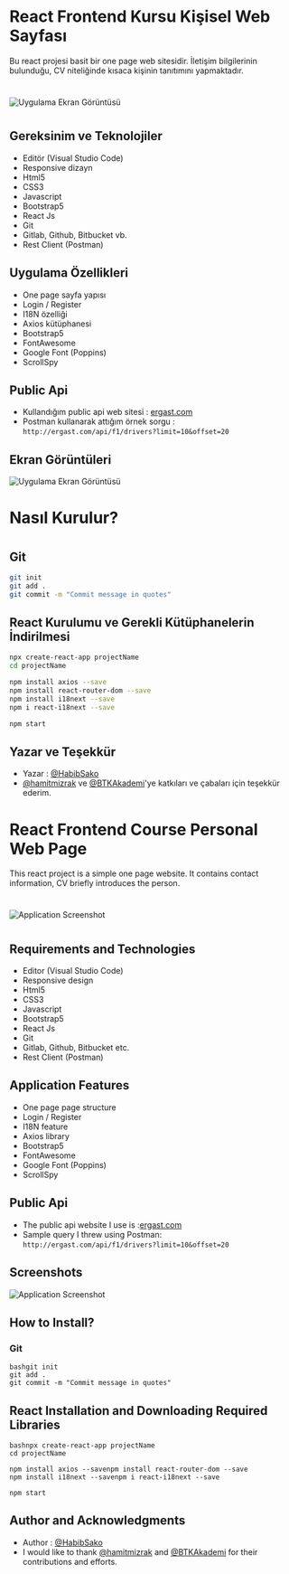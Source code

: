 
# React Frontend Kursu Kişisel Web Sayfası

Bu react projesi basit bir one page web sitesidir. İletişim bilgilerinin bulunduğu, CV
niteliğinde kısaca kişinin tanıtımını yapmaktadır.
#
![Uygulama Ekran Görüntüsü](https://via.placeholder.com/468x300?text=App+Screenshot+Here)
#
## Gereksinim ve Teknolojiler
- Editör (Visual Studio Code)
- Responsive dizayn
- Html5
- CSS3
- Javascript
- Bootstrap5
- React Js
- Git
- Gitlab, Github, Bitbucket vb.
- Rest Client (Postman)
## Uygulama Özellikleri

- One page sayfa yapısı
- Login / Register
- I18N özelliği
- Axios kütüphanesi
- Bootstrap5
- FontAwesome 
- Google Font (Poppins)
- ScrollSpy


  
## Public Api

- Kullandığım public api web sitesi : [ergast.com](https://ergast.com/mrd/) 
- Postman kullanarak attığım örnek sorgu : 
`http://ergast.com/api/f1/drivers?limit=10&offset=20`



  
## Ekran Görüntüleri

![Uygulama Ekran Görüntüsü](https://via.placeholder.com/468x300?text=App+Screenshot+Here)

  
#
# Nasıl Kurulur?
#
## Git
```bash
git init
git add .
git commit -m "Commit message in quotes"
```
## React Kurulumu ve Gerekli Kütüphanelerin İndirilmesi
```bash
npx create-react-app projectName
cd projectName

npm install axios --save
npm install react-router-dom --save 
npm install i18next --save
npm i react-i18next --save

npm start
```
  
## Yazar ve Teşekkür
- Yazar : [@HabibSako](https://github.com/HabibSako/)
- [@hamitmizrak](https://github.com/hamitmizrak/) ve [@BTKAkademi](https://twitter.com/BTKAkademi)'ye katkıları ve çabaları için teşekkür ederim.

 <!-- English -->

 # React Frontend Course Personal Web Page

This react project is a simple one page website. It contains contact information, CV
briefly introduces the person.
#
![Application Screenshot](https://via.placeholder.com/468x300?text=App+Screenshot+Here)
#
## Requirements and Technologies
- Editor (Visual Studio Code)
- Responsive design
- Html5
- CSS3
- Javascript
- Bootstrap5
- React Js
- Git
- Gitlab, Github, Bitbucket etc.
- Rest Client (Postman)
## Application Features

- One page page structure
- Login / Register
- I18N feature
- Axios library
- Bootstrap5
- FontAwesome 
- Google Font (Poppins)
- ScrollSpy

  
## Public Api

  
- The public api website I use is :[ergast.com](https://ergast.com/mrd/) 
- Sample query I threw using Postman: 
`http://ergast.com/api/f1/drivers?limit=10&offset=20`



  
## Screenshots

![Application Screenshot](https://via.placeholder.com/468x300?text=App+Screenshot+Here)

  
## How to Install?

### Git

```
bashgit init
git add .
git commit -m "Commit message in quotes"

```
## React Installation and Downloading Required Libraries
```
bashnpx create-react-app projectName
cd projectName

npm install axios --savenpm install react-router-dom --save 
npm install i18next --savenpm i react-i18next --save

npm start
``` 
## Author and Acknowledgments
- Author : [@HabibSako](https://github.com/HabibSako/)
- I would like to thank [@hamitmizrak](https://github.com/hamitmizrak/) and [@BTKAkademi](https://twitter.com/BTKAkademi) for their contributions and efforts.  
